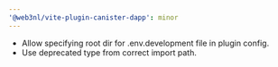 ```yaml
---
'@web3nl/vite-plugin-canister-dapp': minor
---
```


- Allow specifying root dir for .env.development file in plugin config.
- Use deprecated type from correct import path.
